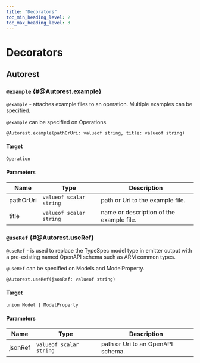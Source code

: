 ```yaml
---
title: "Decorators"
toc_min_heading_level: 2
toc_max_heading_level: 3
---
```


# Decorators

## Autorest

### `@example` {#@Autorest.example}

`@example` - attaches example files to an operation. Multiple examples can be specified.

`@example` can be specified on Operations.

```typespec
@Autorest.example(pathOrUri: valueof string, title: valueof string)
```

#### Target

`Operation`

#### Parameters

| Name      | Type                    | Description                              |
| --------- | ----------------------- | ---------------------------------------- |
| pathOrUri | `valueof scalar string` | path or Uri to the example file.         |
| title     | `valueof scalar string` | name or description of the example file. |

### `@useRef` {#@Autorest.useRef}

`@useRef` - is used to replace the TypeSpec model type in emitter output with a pre-existing named OpenAPI schema such as ARM common types.

`@useRef` can be specified on Models and ModelProperty.

```typespec
@Autorest.useRef(jsonRef: valueof string)
```

#### Target

`union Model | ModelProperty`

#### Parameters

| Name    | Type                    | Description                       |
| ------- | ----------------------- | --------------------------------- |
| jsonRef | `valueof scalar string` | path or Uri to an OpenAPI schema. |
